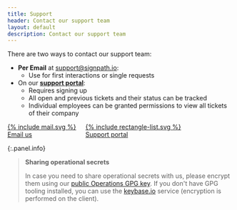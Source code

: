 ```yaml
---
title: Support
header: Contact our support team
layout: default
description: Contact our support team
---
```


There are two ways to contact our support team:

* **Per Email** at [support@signpath.io](mailto:support@signpath.io):
  * Use for first interactions or single requests
* On our **[support portal](https://support.signpath.io)**:
  * Requires signing up
  * All open and previous tickets and their status can be tracked
  * Individual employees can be granted permissions to view all tickets of their company

<div class="columns">
	<a href='mailto:support@signpath.io' class='btn btn-secondary'>
		<div>{% include mail.svg %}</div>
		Email us
	</a>
	<a href='https://support.signpath.io' class='btn btn-secondary'>
		<div>{% include rectangle-list.svg %}</div>
		Support portal
	</a>
</div>

{:.panel.info}
> **Sharing operational secrets**
>
> In case you need to share operational secrets with us, please encrypt them using our [public Operations GPG key](/assets/other/signpath_ops_gpg_public_key.asc). If you don't have GPG tooling installed, you can use the [keybase.io](https://keybase.io/encrypt#signpath_ops) service (encryption is performed on the client).

